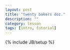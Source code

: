 ```yaml
---
layout: post
title: "twenty bakers doz."
description: ""
category: lesson
tags: [intro, tutorial]
---
```

{% include JB/setup %}
